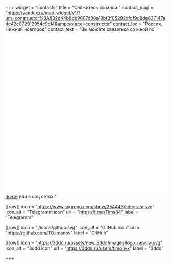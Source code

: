 +++
widget = "contacts"
title = "Свяжитесь со мной:"
contact_map = "https://yandex.ru/map-widget/v1/?um=constructor%3A832d44b8db9007d00a19bf3f05292dfdf9d8de637147a4c42c072912954c9cf4&amp;source=constructor"
contact_loc = "Россия, Нижний новгород"
contact_text = "Вы можете связаться со мной по <a href='mailto:timurosm@yandex.ru'><img src='./icons/email.svg' alt='Email icon' class='w-4 mx-1' style='display:inline-block'>почте</a> или в соц сетях:"

[[row]]
icon = "https://www.svgrepo.com/show/354443/telegram.svg"
icon_alt = "Telegramm icon"
url = "https://t.me/Tims34"
label = "Telegramm"

[[row]]
icon = "./icons/github.svg"
icon_alt = "GitHub icon"
url = "https://github.com/TOsmanov"
label = "GitHub"

[[row]]
icon = "https://3ddd.ru/assets/new_3ddd/images/logo_new_w.svg"
icon_alt = "3ddd icon"
url = "https://3ddd.ru/users/timonyx"
label = "3ddd"

+++
